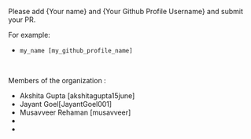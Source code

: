 Please add {Your name} and {Your Github Profile Username} and submit your PR. <br>

For example: <br> 

*  ``` my_name [my_github_profile_name] ```

<br>

Members of the organization : <br>

* Akshita Gupta [akshitagupta15june]
* Jayant Goel[JayantGoel001]
* Musavveer Rehaman [musavveer]
*
*
